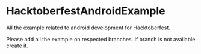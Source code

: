 # HacktoberfestAndroidExample
All the example related to android development for Hacktoberfest.

Please add all the example on respected branches.
If branch is not available create it.
